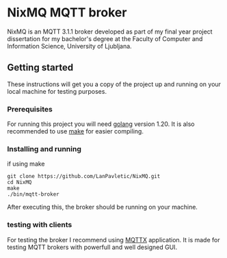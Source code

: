 # NixMQ MQTT broker
NixMQ is an MQTT 3.1.1 broker developed as part of my final year project dissertation for my bachelor's degree at the Faculty of Computer and Information Science, University of Ljubljana.

## Getting started
These instructions will get you a copy of the project up and running on your local machine for testing purposes.

### Prerequisites
For running this project you will need [golang] version 1.20. It is also recommended to use [make] for easier compiling.

### Installing and running
if using make
```
git clone https://github.com/LanPavletic/NixMQ.git
cd NixMQ
make
./bin/mqtt-broker
```

After executing this, the broker should be running on your machine.

### testing with clients
For testing the broker I recommend using [MQTTX] application. It is made for testing MQTT brokers with powerfull and well designed GUI.

[golang]: https://go.dev/
[make]: https://www.gnu.org/software/make/
[MQTTX]: https://mqttx.app/

